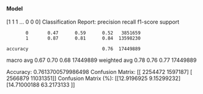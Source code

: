 #### Model
[1 1 1 ... 0 0 0]
Classification Report:
              precision    recall  f1-score   support

           0       0.47      0.59      0.52   3851659
           1       0.87      0.81      0.84  13598230

    accuracy                           0.76  17449889
   macro avg       0.67      0.70      0.68  17449889
weighted avg       0.78      0.76      0.77  17449889

Accuracy: 0.7613700579986498
Confusion Matrix:
[[ 2254472  1597187]
 [ 2566879 11031351]]
Confusion Matrix (%):
[[12.9196925   9.15299232]
 [14.71000188 63.2173133 ]]
